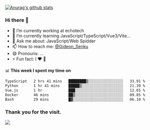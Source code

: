 [![Anurag's github stats](https://github-readme-stats.vercel.app/api?username=gideonsenku)](https://github.com/anuraghazra/github-readme-stats)
### Hi there 👋
- 🔭 I’m currently working at echotech
- 🌱 I’m currently learning JavaScript/TypeScript/Vue3/Vite...
- 💬 Ask me about: JavaScript/Web Spidder 
- 📫 How to reach me: [@Gideon_Senku](https://t.me/Gideon_Senku)
- 😄 Pronouns: ...
- ⚡ Fun fact: I ❤️ 🎵

📊 **This week I spent my time on**
<!--START_SECTION:waka-->

```txt
TypeScript   2 hrs 41 mins   ████████▒░░░░░░░░░░░░░░░░   33.91 %
Python       1 hr 41 mins    █████▒░░░░░░░░░░░░░░░░░░░   21.39 %
Vue.js       1 hr            ███░░░░░░░░░░░░░░░░░░░░░░   12.65 %
Docker       46 mins         ██▒░░░░░░░░░░░░░░░░░░░░░░   09.85 %
Bash         29 mins         █▓░░░░░░░░░░░░░░░░░░░░░░░   06.10 %
```

<!--END_SECTION:waka-->


### Thank you for the visit.
![](http://profile-counter.glitch.me/gideonsenku/count.svg)
<!--
**GideonSenku/GideonSenku** is a ✨ _special_ ✨ repository because its `README.md` (this file) appears on your GitHub profile.

Here are some ideas to get you started:

- 🔭 I’m currently working on ...
- 🌱 I’m currently learning ...
- 👯 I’m looking to collaborate on ...
- 🤔 I’m looking for help with ...
- 💬 Ask me about ...
- 📫 How to reach me: ...
- 😄 Pronouns: ...
- ⚡ Fun fact: ...
-->
